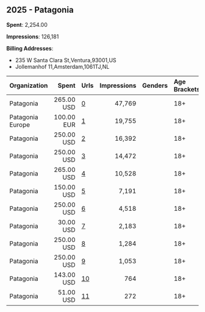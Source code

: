 ## 2025 - Patagonia 
**Spent**: 2,254.00

**Impressions**: 126,181

**Billing Addresses**: 
- 235 W Santa Clara St,Ventura,93001,US
- Jollemanhof 11,Amsterdam,1061TJ,NL

|Organization|Spent|Urls|Impressions|Genders|Age Brackets|Country Codes|Billing Addresses|
|:---|---:|:---|---:|:---|:---|:---|:---|
|Patagonia|265.00 USD|[0](https://www.snap.com/political-ads/asset/a6a97f82223673d626d382d09c3cc4b50990f940fd1a0d0cefac4ece5b8972e1?mediaType=mp4)|47,769||18+|canada|235 W Santa Clara St,Ventura,93001,US|
|Patagonia Europe|100.00 EUR|[1](https://www.snap.com/political-ads/asset/d26b7254516347f8fe7d39b3a6b3d7d5a2f0391303354203a36507c0752920ca?mediaType=mp4)|19,755||18+|germany|Jollemanhof 11,Amsterdam,1061TJ,NL|
|Patagonia|250.00 USD|[2](https://www.snap.com/political-ads/asset/802514b7b2f423e81fa681244b60f91cbe65d883766b698a161979ff43169ad7?mediaType=mp4)|16,392||18+|canada|235 W Santa Clara St,Ventura,93001,US|
|Patagonia|250.00 USD|[3](https://www.snap.com/political-ads/asset/55966f38c94ae96fe421fb1adf1d52adbdeecc4f489ba54f23915428c9759ae7?mediaType=mp4)|14,472||18+|canada|235 W Santa Clara St,Ventura,93001,US|
|Patagonia|265.00 USD|[4](https://www.snap.com/political-ads/asset/9e4acc9c671630b9976b09c5458b849c13ffd9fb552bd5dc61737e5b16667608?mediaType=mp4)|10,528||18+|united states|235 W Santa Clara St,Ventura,93001,US|
|Patagonia|150.00 USD|[5](https://www.snap.com/political-ads/asset/94e5b3c98e3c75a1e3ea18b4f9ca4ad502c804b8236d7b260c91f35777a1c28d?mediaType=mp4)|7,191||18+|canada|235 W Santa Clara St,Ventura,93001,US|
|Patagonia|250.00 USD|[6](https://www.snap.com/political-ads/asset/798ea3e32fd174f16a323f7b3cb99492c540755a47f429157a6c0229742ffa0b?mediaType=mp4)|4,518||18+|united states|235 W Santa Clara St,Ventura,93001,US|
|Patagonia|30.00 USD|[7](https://www.snap.com/political-ads/asset/db002794b4eb8b05f4f8f046014fa22e046daf2a622b308381e87d2ed775014d?mediaType=mp4)|2,183||18+|canada|235 W Santa Clara St,Ventura,93001,US|
|Patagonia|250.00 USD|[8](https://www.snap.com/political-ads/asset/fd205729d2660b449d51527c2186165cfaf5d94aabd62591606de0cc48627995?mediaType=mp4)|1,284||18+|united states|235 W Santa Clara St,Ventura,93001,US|
|Patagonia|250.00 USD|[9](https://www.snap.com/political-ads/asset/1efe8da2c80a11d07e6c1ba9c28ba41fb953ed6dfff2e4586927a048eb8d5ff5?mediaType=mp4)|1,053||18+|united states|235 W Santa Clara St,Ventura,93001,US|
|Patagonia|143.00 USD|[10](https://www.snap.com/political-ads/asset/38fef93e0f1a2d8a9fe1caacf207eaa376dffd7bed18dcc239ea2351e43f6d36?mediaType=mp4)|764||18+|united states|235 W Santa Clara St,Ventura,93001,US|
|Patagonia|51.00 USD|[11](https://www.snap.com/political-ads/asset/db002794b4eb8b05f4f8f046014fa22e046daf2a622b308381e87d2ed775014d?mediaType=mp4)|272||18+|united states|235 W Santa Clara St,Ventura,93001,US|
